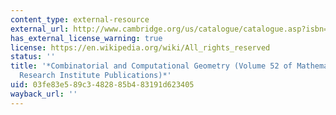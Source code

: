 ```yaml
---
content_type: external-resource
external_url: http://www.cambridge.org/us/catalogue/catalogue.asp?isbn=0521848628
has_external_license_warning: true
license: https://en.wikipedia.org/wiki/All_rights_reserved
status: ''
title: '*Combinatorial and Computational Geometry (Volume 52 of Mathematical Science
  Research Institute Publications)*'
uid: 03fe83e5-89c3-4828-85b4-83191d623405
wayback_url: ''
---
```

